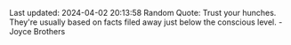 Last updated: 2024-04-02 20:13:58
Random Quote: Trust your hunches. They're usually based on facts filed away just below the conscious level. - Joyce Brothers